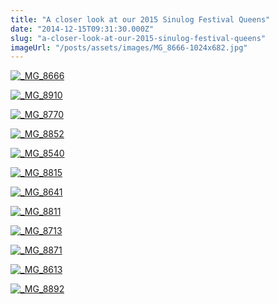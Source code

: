 ```yaml
---
title: "A closer look at our 2015 Sinulog Festival Queens"
date: "2014-12-15T09:31:30.000Z"
slug: "a-closer-look-at-our-2015-sinulog-festival-queens"
imageUrl: "/posts/assets/images/MG_8666-1024x682.jpg"
---
```


[![_MG_8666](https://i0.wp.com/santonino-nz.org/wp-content/uploads/2014/12/MG_8666-1024x682.jpg?resize=701%2C467)](https://i0.wp.com/santonino-nz.org/wp-content/uploads/2014/12/MG_8666.jpg)

[![_MG_8910](https://i0.wp.com/santonino-nz.org/wp-content/uploads/2014/12/MG_8910-1024x682.jpg?resize=703%2C468)](https://i0.wp.com/santonino-nz.org/wp-content/uploads/2014/12/MG_8910.jpg)

[![_MG_8770](https://i0.wp.com/santonino-nz.org/wp-content/uploads/2014/12/MG_8770-1024x682.jpg?resize=701%2C467)](https://i0.wp.com/santonino-nz.org/wp-content/uploads/2014/12/MG_8770.jpg)

[![_MG_8852](https://i0.wp.com/santonino-nz.org/wp-content/uploads/2014/12/MG_8852-1024x682.jpg?resize=701%2C467)](https://i0.wp.com/santonino-nz.org/wp-content/uploads/2014/12/MG_8852.jpg)

[![_MG_8540](https://i0.wp.com/santonino-nz.org/wp-content/uploads/2014/12/MG_8540-1024x682.jpg?resize=700%2C466)](https://i0.wp.com/santonino-nz.org/wp-content/uploads/2014/12/MG_8540.jpg)

[![_MG_8815](https://i0.wp.com/santonino-nz.org/wp-content/uploads/2014/12/MG_8815-1024x672.jpg?resize=701%2C460)](https://i0.wp.com/santonino-nz.org/wp-content/uploads/2014/12/MG_8815.jpg)

[![_MG_8641](https://i0.wp.com/santonino-nz.org/wp-content/uploads/2014/12/MG_8641-1024x682.jpg?resize=701%2C467)](https://i0.wp.com/santonino-nz.org/wp-content/uploads/2014/12/MG_8641.jpg)

[![_MG_8811](https://i0.wp.com/santonino-nz.org/wp-content/uploads/2014/12/MG_8811-1024x682.jpg?resize=701%2C467)](https://i0.wp.com/santonino-nz.org/wp-content/uploads/2014/12/MG_8811.jpg)

[![_MG_8713](https://i0.wp.com/santonino-nz.org/wp-content/uploads/2014/12/MG_8713-1024x682.jpg?resize=700%2C466)](https://i0.wp.com/santonino-nz.org/wp-content/uploads/2014/12/MG_8713.jpg)

[![_MG_8871](https://i0.wp.com/santonino-nz.org/wp-content/uploads/2014/12/MG_8871-1024x682.jpg?resize=701%2C467)](https://i0.wp.com/santonino-nz.org/wp-content/uploads/2014/12/MG_8871.jpg)

[![_MG_8613](https://i0.wp.com/santonino-nz.org/wp-content/uploads/2014/12/MG_8613-1024x682.jpg?resize=700%2C466)](https://i0.wp.com/santonino-nz.org/wp-content/uploads/2014/12/MG_8613.jpg)

[![_MG_8892](https://i0.wp.com/santonino-nz.org/wp-content/uploads/2014/12/MG_8892-1024x682.jpg?resize=700%2C466)](https://i0.wp.com/santonino-nz.org/wp-content/uploads/2014/12/MG_8892.jpg)